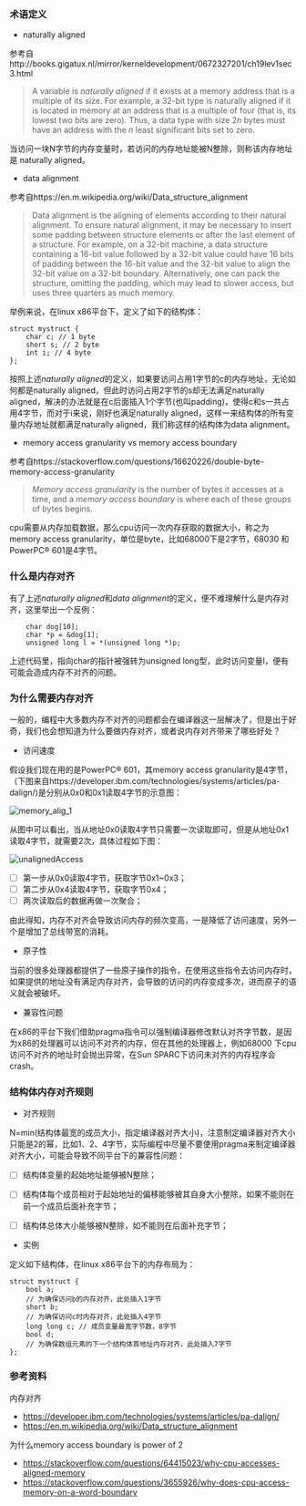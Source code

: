 ### 术语定义

-  naturally aligned

参考自http://books.gigatux.nl/mirror/kerneldevelopment/0672327201/ch19lev1sec3.html

>  A variable is *naturally aligned* if it exists at a memory address that is a multiple of its size. For example, a 32-bit type is naturally aligned if it is located in memory at an address that is a multiple of four (that is, its lowest two bits are zero). Thus, a data type with size 2*n* bytes must have an address with the *n* least significant bits set to zero.

当访问一块N字节的内存变量时，若访问的内存地址能被N整除，则称该内存地址是 naturally aligned。



- data alignment

参考自https://en.m.wikipedia.org/wiki/Data_structure_alignment

> Data alignment is the aligning of elements according to their natural alignment. To ensure natural alignment, it may be necessary to insert some padding between structure elements or after the last element of a structure. For example, on a 32-bit machine, a data structure containing a 16-bit value followed by a 32-bit value could have 16 bits of padding between the 16-bit value and the 32-bit value to align the 32-bit value on a 32-bit boundary. Alternatively, one can pack the structure, omitting the padding, which may lead to slower access, but uses three quarters as much memory.

举例来说，在linux x86平台下，定义了如下的结构体：

```
struct mystruct {
    char c; // 1 byte
    short s; // 2 byte
    int i; // 4 byte
};
```

按照上述*naturally aligned*的定义，如果要访问占用1字节的c的内存地址，无论如何都是naturally aligned，但此时访问占用2字节的s却无法满足naturally aligned，解决的办法就是在c后面插入1个字节(也叫padding)，使得c和s一共占用4字节，而对于i来说，刚好也满足naturally aligned，这样一来结构体的所有变量内存地址就都满足naturally aligned，我们称这样的结构体为data alignment。



- memory access granularity  vs  memory access boundary

参考自https://stackoverflow.com/questions/16620226/double-byte-memory-access-granularity

> *Memory access granularity* is the number of bytes it accesses at a time, and a *memory access boundary* is where each of these groups of bytes begins.

cpu需要从内存加载数据，那么cpu访问一次内存获取的数据大小，称之为memory access granularity，单位是byte，比如68000下是2字节，68030 和PowerPC® 601是4字节。



### 什么是内存对齐

有了上述*naturally aligned*和*data alignment*的定义，便不难理解什么是内存对齐，这里举出一个反例：

```
    char dog[10];
    char *p = &dog[1];
    unsigned long l = *(unsigned long *)p;
```

上述代码里，指向char的指针被强转为unsigned long型，此时访问变量l，便有可能会造成内存不对齐的问题。

### 为什么需要内存对齐

一般的，编程中大多数内存不对齐的问题都会在编译器这一层解决了，但是出于好奇，我们也会想知道为什么要做内存对齐，或者说内存对齐带来了哪些好处？

- 访问速度

假设我们现在用的是PowerPC® 601，其memory access granularity是4字节，（下图来自https://developer.ibm.com/technologies/systems/articles/pa-dalign/)是分别从0x0和0x1读取4字节的示意图：

![memory_alig_1](http://www.techplorer.cn/upload/2021/08/memory_alig_1-fbcd6bb73286492da973d37ee0574163.jpeg)

从图中可以看出，当从地址0x0读取4字节只需要一次读取即可，但是从地址0x1读取4字节，就需要2次，具体过程如下图：

![unalignedAccess](http://www.techplorer.cn/upload/2021/08/unalignedAccess-7f36a0f0100e4b17aa15f5f78025da40.jpeg)

- [ ] 第一步从0x0读取4字节，获取字节0x1~0x3；
- [ ] 第二步从0x4读取4字节，获取字节0x4；
- [ ] 两次读取后的数据再做一次聚合；

由此得知，内存不对齐会导致访问内存的频次变高，一是降低了访问速度，另外一个是增加了总线带宽的消耗。

- 原子性

当前的很多处理器都提供了一些原子操作的指令，在使用这些指令去访问内存时，如果提供的地址没有满足内存对齐，会导致的访问的内存变成多次，进而原子的语义就会被破坏。

- 兼容性问题

在x86的平台下我们借助pragma指令可以强制编译器修改默认对齐字节数，是因为x86的处理器可以访问不对齐的内存，但在其他的处理器上，例如68000 下cpu访问不对齐的地址时会抛出异常，在Sun SPARC下访问未对齐的内存程序会crash。





### 结构体内存对齐规则

- 对齐规则

N=min(结构体最宽的成员大小，指定编译器对齐大小)，注意制定编译器对齐大小只能是2的幂，比如1、2、4字节，实际编程中尽量不要使用pragma来制定编译器对齐大小，可能会导致不同平台下的兼容性问题：

- [ ] 结构体变量的起始地址能够被N整除；
- [ ] 结构体每个成员相对于起始地址的偏移能够被其自身大小整除，如果不能则在前一个成员后面补充字节；
- [ ] 结构体总体大小能够被N整除，如不能则在后面补充字节；



- 实例

定义如下结构体，在linux  x86平台下的内存布局为：

```
struct mystruct {
    bool a;
    // 为确保访问b的内存对齐，此处插入1字节
    short b;
    // 为确保访问c时内存对齐，此处插入4字节
    long long c; // 成员变量最宽字节数，8字节
    bool d;
    // 为确保数组元素的下一个结构体首地址内存对齐，此处插入7字节
};
```

### 参考资料



内存对齐

- https://developer.ibm.com/technologies/systems/articles/pa-dalign/
- https://en.m.wikipedia.org/wiki/Data_structure_alignment



为什么memory access boundary is power of 2

- https://stackoverflow.com/questions/64415023/why-cpu-accesses-aligned-memory
- https://stackoverflow.com/questions/3655926/why-does-cpu-access-memory-on-a-word-boundary